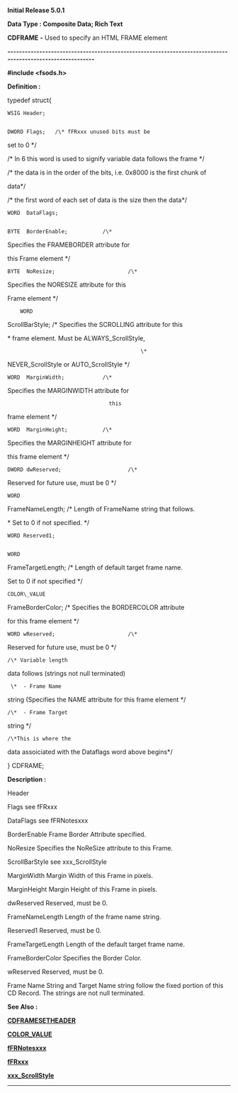 




<!--
 /\* Font Definitions \*/
 @font-face
 {font-family:Courier;
 panose-1:2 7 4 9 2 2 5 2 4 4;}
@font-face
 {font-family:Helv;
 panose-1:2 11 6 4 2 2 2 3 2 4;}
@font-face
 {font-family:"Cambria Math";
 panose-1:2 4 5 3 5 4 6 3 2 4;}
 /\* Style Definitions \*/
 p.MsoNormal, li.MsoNormal, div.MsoNormal
 {margin-top:0cm;
 margin-right:0cm;
 margin-bottom:8.0pt;
 margin-left:0cm;
 line-height:107%;
 font-size:11.0pt;
 font-family:"Calibri",sans-serif;}
.MsoChpDefault
 {font-size:11.0pt;}
.MsoPapDefault
 {margin-bottom:8.0pt;
 line-height:107%;}
 /\* Page Definitions \*/
 @page WordSection1
 {size:612.0pt 792.0pt;
 margin:72.0pt 72.0pt 72.0pt 72.0pt;}
div.WordSection1
 {page:WordSection1;}
-->




**Initial Release 5.0.1**



**Data Type : Composite Data; Rich
Text**



**CDFRAME** **-** Used to
specify an HTML FRAME element


**----------------------------------------------------------------------------------------------------------**



**#include
<fsods.h>**



**Definition :**



typedef struct{


    WSIG Header;


    DWORD Flags;   /\* fFRxxx unused bits must be
set to 0 \*/


 


/\* In 6 this word is
used to signify variable data follows the frame \*/


/\* the data is in the
order of the bits, i.e. 0x8000 is the first chunk of   


   data\*/


/\* the first word of
each set of data is the size then the data\*/


    WORD  DataFlags;                                     


    BYTE  BorderEnable;           /\*
Specifies the FRAMEBORDER attribute for 


                                   
this Frame element \*/


    BYTE  NoResize;                       /\*
Specifies the NORESIZE attribute for this 


                                   
Frame element \*/


        WORD 
ScrollBarStyle;         /\* Specifies the SCROLLING attribute for this


                                      
\* frame element.  Must be ALWAYS\_ScrollStyle,


                                              \*
NEVER\_ScrollStyle or AUTO\_ScrollStyle \*/


    WORD  MarginWidth;            /\*
Specifies the MARGINWIDTH attribute for 


                                    this
frame element \*/


    WORD  MarginHeight;           /\*
Specifies the MARGINHEIGHT attribute for 


                                   
this frame element \*/


    DWORD dwReserved;                     /\*
Reserved for future use, must be 0 \*/


    WORD 
FrameNameLength;        /\* Length of FrameName string that follows. 


                                  
\* Set to 0 if not specified. \*/


    WORD Reserved1;


    WORD 
FrameTargetLength;      /\* Length of default target frame name. 


                                           
Set to 0 if not specified \*/


    COLOR\_VALUE
FrameBorderColor; /\* Specifies the BORDERCOLOR attribute 


                                           
for this frame element \*/


    WORD wReserved;                       /\*
Reserved for future use, must be 0 \*/


    /\* Variable length
data follows (strings not null terminated)


     \*  - Frame Name
string (Specifies the NAME attribute for this frame element \*/


    /\*  - Frame Target
string \*/


 


    /\*This is where the
data assoiciated with the Dataflags word above begins\*/


 


} CDFRAME;


 


**Description :**



Header


Flags                                  see
fFRxxx


DataFlags                           see
fFRNotesxxx


BorderEnable                      Frame
Border Attribute specified.


NoResize                            Specifies
the NoReSize attribute to this Frame.


ScrollBarStyle                     see
xxx\_ScrollStyle


MarginWidth                       Margin
Width of this Frame in pixels.


MarginHeight                      Margin
Height of this Frame in pixels.


dwReserved                       Reserved,
must be 0.


FrameNameLength             Length
of the frame name string.


Reserved1                          Reserved,
must be 0.


FrameTargetLength            Length
of the default target frame name.


FrameBorderColor              Specifies
the Border Color.


wReserved                         Reserved,
must be 0.


 


Frame Name
String and Target Name string follow the fixed portion of this CD Record.  The
strings are not null terminated.


 


 


 


 **See Also :**


**[CDFRAMESETHEADER](CDFRAMESETHEADER.md)**


**[COLOR\_VALUE](notes:///8525872100478C66/61FD4E9848264AD28525620B006BA8BD/467F745F92ADB624852566B80068DCFE)**


**[fFRNotesxxx](fFRNotesxxx.md)**


**[fFRxxx](fFRxxx.md)**


**[xxx\_ScrollStyle](notes:///8525872100478C66/61FD4E9848264AD28525620B006BA8BD/6AB25F5A633E0D95852567AD005D747D)**



----------------------------------------------------------------------------------------------------------


 





